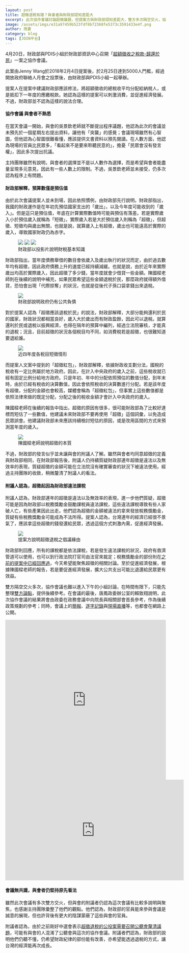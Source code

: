 ```yaml
---
layout: post
title: 超徵退稅有譜？與會者與財政部認知差距大
excerpt: 此次協作會議討論超徵議題，但提案方與財政部認知差距大，雙方多次隔空交火，協作會議也難以進入下午的小組討論，在時間有限下，只能先整理雙方論點，提供後續參考。
image: /assets/imgs/e31a97459b523fdf8b72368fe5373c3591433e4f.png
author: 雨蒼
category: blog
tags: [JOIN平台]
---
```


4月20日，財政部與PDIS小組於財政部資訊中心召開「[超額徵收之稅款-歸還於民](https://join.gov.tw/idea/detail/78356a42-c8bb-45f2-a13f-5418fcf79cef)」一案之協作會議。

此案由Jenny Wang於2018年2月4日提案後，於2月25日達到5000人門檻，經過開放政府聯絡人月會之投票後，由財政部與PDIS小組一起舉辦。

提案人在提案中建議財政部應該修法，將超額徵收的總稅收平均分配給納稅人，或是抵扣下一年度的應繳稅款。她認為這樣的提案可以刺激消費，並促進經濟發展。不過，財政部並不認為這樣的說法合理。

#### 協作會議 與會者不熟悉

在當天會議一開始，與會的吳景欽老師就不斷提出程序議題，他認為此次的會議並未預先於一個星期左右提出資料，讓他有「突襲」的感覺；會議現場雖然有心智圖，但他認為心智圖很難看懂，應該提供文書資料以預先閱讀。在人數方面，他認為現場的官員比民眾多，「看起來不是要來聆聽民意的」，擔憂「民眾會沒有發言權」，因此多次提出抗議。

主持團隊雖然有說明，與會者的選擇並不是以人數作為選擇，而是希望與會者能盡量呈現多元意見，因此有一些人數上的限制。不過，吳景欽老師並未接受，仍多次認為程序上有問題。

#### 財政部解釋，預算數僅是預估值

由於此次會議提案人並未到場，因此依照慣例，由財政部先行說明。財政部指出，我國的財政運作是在年初先預估國家支出的「歲出」，以及今年度可能收到的「歲入」。但是這只是預估值，年底在計算實際數值時可能與預估有落差。若是實際歲入小於預估歲入就稱為「短徵」，實際歲入若是大於預估歲入則稱為「超徵」，但超徵、短徵均與歲出無關，也就是說，就算歲入上有超徵，歲出也可能遠高於實際的歲入，導致國家財政仍為赤字。

<figure>
  <img src="/assets/imgs/dfa25397e6f30e5036be470a2ec7557fe708ef14.png">
  <img src="/assets/imgs/40d7966e527f2d0d48406e50c53ab4064e2f9b3b.png">
  <img src="/assets/imgs/e31a97459b523fdf8b72368fe5373c3591433e4f.png">
  <figcaption>財政部以投影片說明財稅基本知識</figcaption>
</figure>

財政部指出，當年度債務舉借的數目會依歲入及歲出執行的狀況而定，由於過去數年均有超徵，因此政府債務上升的速度已經持續減緩。也就是說，由於近年來實際歲出均高於實際歲入，因此超徵了多少錢，當年度就會少借貸一些金額。陳國樑老師則在後續的說明中補充，如果民眾希望這些金額退稅於民，那麼政府就得額外借貸，恐怕會出現「代際掠奪」的狀況，也就是從後代子孫口袋拿錢出來退稅。

<figure>
  <img src="/assets/imgs/412c7d16f4c6eefe7d8424e3a6b77080b6d9770b.png">
  <figcaption>財政部說明政府仍有公共負債</figcaption>
</figure>

對於提案人認為「超徵應該退稅於民」的說法，財政部解釋，大部分能夠還利於民的國家，財政狀況都相當良好，歲入大於歲出而有財政盈餘，因此可以退稅。就算還利於民或退稅以振興經濟，也得在隔年的預算中編列，經過立法院審核，才能真的退稅；況且，目前超徵的狀況各個稅目均不同，如消費稅若是超徵，也很難知道要退給誰。

<figure>
  <img src="/assets/imgs/a9eb41577b200135bd5fa2b01ed04d8f7de750ed.png">
  <figcaption>近四年度各稅目短徵情形</figcaption>
</figure>

而提案人文案中提到的「超徵紅包」，財政部解釋，依據財政收支劃分法，國稅的稅收有一定比例屬於地方政府。因此，在計入中央政府的歲入之前，這些稅收就已經有固定比例分給地方政府。只是年初、年中的分配依照預估的數值分配，到年末時，由於已經有稅收的決算數值，因此會依照稅收的決算數進行分配。若是該年度有超徵，分配的金額也會較高，媒體會稱為「超徵紅包」，但事實上這些數值都是依照法律來做的既定分配，分配之後的稅收金額才會計入中央政府的歲入。

陳國樑老師在後續的報告中指出，超徵的原因有很多，很可能財政部為了比較好達標而短估了一些數值，他建議未來財政部不要再使用「超徵」這個詞彙，以免造成民眾誤會。他建議財政部未來應該持續檢討短估的原因，或是改用區間的方式來預測當年度的歲入。

<figure>
  <img src="/assets/imgs/04c9a4f00a2b224680e61c5993f5ebb1e0344599.JPG">
  <figcaption>陳國樑老師說明超徵的本質</figcaption>
</figure>

不過，財政部的發言似乎並未讓與會的附議人了解。雖然與會者均同意超徵的定義與財政部相同，在財政部報告後，附議人仍持續質疑財政部連年超徵是違法以及無效率的表現，質疑超徵的金額可能在立法院沒有確實審查的狀況下被違法使用。經過主持團隊的收斂，稍微釐清了附議人的看法。

#### 附議人認為，超徵起因為財政部違法課稅

附議人認為，財政部連年的超徵是違法以及無效率的表現，進一步他們質疑，超徵可能是因為財政部以稅務獎勵金鼓勵課稅員違法課稅，這些違法課稅導致有些人家破人亡，有些產業因此出走。他們認為超徵的金額被違法的拿來發放稅務獎勵金，質疑有些稅務獎勵金可能成為不法所得。提案人認為，台灣連年的經濟已經很不景氣了，應該拿這些超徵的錢發還給民眾，透過這個方式刺激內需，促進經濟發展。

<figure>
  <img src="/assets/imgs/2f736ba1948c7f19fc45eab4ab4fc85f7d8fa53c.JPG">
  <figcaption>提案方說明超徵退稅之倡議緣由</figcaption>
</figure>

財政部則回應，所有的課稅都是依法課稅，若是發生違法課稅的狀況，政府有救濟管道可以使用，也可以到行政法院打官司由法官來裁定；稅務獎勵金的部份則在[之前的提案中已經回應過](https://join.gov.tw/idea/detail/89623b1b-6357-4e75-88db-ef9c0dd4090d)，今天希望能聚焦超徵的相關討論。至於促進經濟發展，根據陳國樑老師的報告，若是要促進經濟發展，擴大公共支出可能比退還給民眾更有效益。

雙方隔空交火多次，協作會議也難以進入下午的小組討論，在時間有限下，只能先整理[雙方論點](https://realtimeboard.com/app/board/o9J_kz3AqVk=/)，提供後續參考。在會議的最後，唐鳳政委辦公室的賴致翔說明，此次協作會議的結果將會由政委在政務會議中向院長與相關部會首長參考，作為後續政策規劃的參考；同時，會議上的[簡報](https://issuu.com/pdis.tw/stacks/b6f77b2619e6407cb7aa967e9add1546)、[逐字記錄](http://bit.ly/2C4NSXy)與[現場直播](https://www.youtube.com/watch?v=277xxY5_t70)等，也都會在網路上公開。

<iframe width="100%" height="500" title="realtimeboard" src="https://realtimeboard.com/app/embed/o9J_kz3AqVk=/?&pres=1" frameborder="0" scrolling="no" allowfullscreen></iframe>

<iframe width="560" height="315" src="https://www.youtube.com/embed/277xxY5_t70" frameborder="0" allowfullscreen></iframe>

#### 會議無共識，與會者仍堅持原先看法

雖然此次會議有多次雙方交火，但與會的附議者仍認為這次會議有比較多說明與聚焦，也感謝主持團隊彙整了他們的觀點。他們認為，財政部的官員能來參與會議是誠意的展現，但也許背後有更大的陰謀蒙蔽了這些與會的官員。

附議者認為，由於之前剛好中選會表示[超徵退稅的公投案需要召開公聽會釐清議題](https://www.cec.gov.tw/central/cms/bulletin/27242)，可能有與會的人混淆了公聽會與這次的協作會議。附議者們認為，財政部的說明他們仍聽不懂，仍希望財政紀律的部份能有改善，亦希望能透過退稅的方式，讓台灣的經濟能再次成長。
